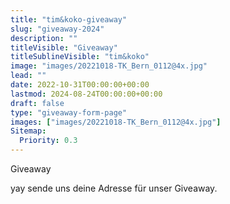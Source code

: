 ```yaml
---
title: "tim&koko-giveaway"
slug: "giveaway-2024"
description: ""
titleVisible: "Giveaway"
titleSublineVisible: "tim&koko"
image: "images/20221018-TK_Bern_0112@4x.jpg"
lead: ""
date: 2022-10-31T00:00:00+00:00
lastmod: 2024-08-24T00:00:00+00:00
draft: false
type: "giveaway-form-page"
images: ["images/20221018-TK_Bern_0112@4x.jpg"]
Sitemap:
  Priority: 0.3
---
```


Giveaway

yay sende uns deine Adresse für unser Giveaway.
